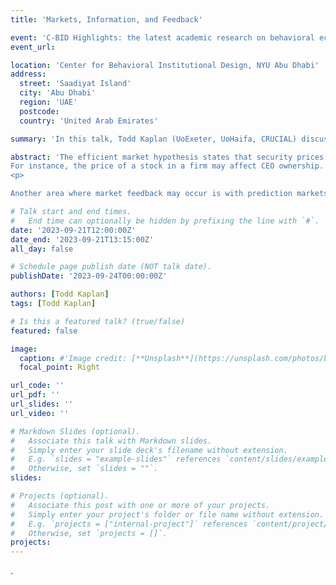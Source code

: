 ```yaml
---
title: 'Markets, Information, and Feedback'

event: 'C-BID Highlights: the latest academic research on behavioral economics and mechanism design'
event_url: 

location: 'Center for Behavioral Institutional Design, NYU Abu Dhabi'
address:
  street: 'Saadiyat Island'
  city: 'Abu Dhabi'
  region: 'UAE'
  postcode:
  country: 'United Arab Emirates'

summary: 'In this talk, Todd Kaplan (UoExeter, UoHaifa, CRUCIAL) discusses potential feedback effects in equity markets and prediction markets.'

abstract: 'The efficient market hypothesis states that security prices fully reflect all the information in the market and should therefore match the true value of the security. However, the price of a security may affect decisions that then in turn affect prices.
For instance, the price of a stock in a firm may affect CEO ownership. The ownership may affect incentives.   This may explain why firms with high CEO ownership are consistently traded below value and yield excess returns to stockholders. We test this proposed mechanism in a controlled experiment. We find that introducing moral hazard indeed leads to excess returns as predicted by theory. Mandatory disclosure policies have two effects. On the one hand, they facilitate price convergence and increase efficiency. On the other hand, they allow the managers to extract funds from shareholders due to myopic trading.
<p>

Another area where market feedback may occur is with prediction markets.  We plan to use expert prediction markets to elicit, aggregate, and summarise knowledge on future climate risks, drawing on expertise from diverse areas of physical, social, and policy science. However, results from the market may affect policy decisions.  Can relevant information still be extracted from these markets?'

# Talk start and end times.
#   End time can optionally be hidden by prefixing the line with `#`.
date: '2023-09-21T12:00:00Z'
date_end: '2023-09-21T13:15:00Z'
all_day: false

# Schedule page publish date (NOT talk date).
publishDate: '2023-09-24T00:00:00Z'

authors: [Todd Kaplan]
tags: [Todd Kaplan]

# Is this a featured talk? (true/false)
featured: false

image: 
  caption: #'Image credit: [**Unsplash**](https://unsplash.com/photos/bzdhc5b3Bxs)'
  focal_point: Right

url_code: ''
url_pdf: ''
url_slides: ''
url_video: ''

# Markdown Slides (optional).
#   Associate this talk with Markdown slides.
#   Simply enter your slide deck's filename without extension.
#   E.g. `slides = "example-slides"` references `content/slides/example-slides.md`.
#   Otherwise, set `slides = ""`.
slides:

# Projects (optional).
#   Associate this post with one or more of your projects.
#   Simply enter your project's folder or file name without extension.
#   E.g. `projects = ["internal-project"]` references `content/project/deep-learning/index.md`.
#   Otherwise, set `projects = []`.
projects:
---
```



. 


